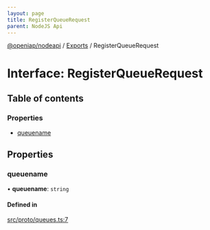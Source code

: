 ```yaml
---
layout: page
title: RegisterQueueRequest
parent: NodeJS Api
---
```

[@openiap/nodeapi](../README.html) / [Exports](../modules.html) / RegisterQueueRequest

# Interface: RegisterQueueRequest

## Table of contents

### Properties

- [queuename](RegisterQueueRequest.html#queuename)

## Properties

### queuename

• **queuename**: `string`

#### Defined in

[src/proto/queues.ts:7](https://github.com/openiap/nodeapi/blob/a6b5438/src/proto/queues.ts#L7)
